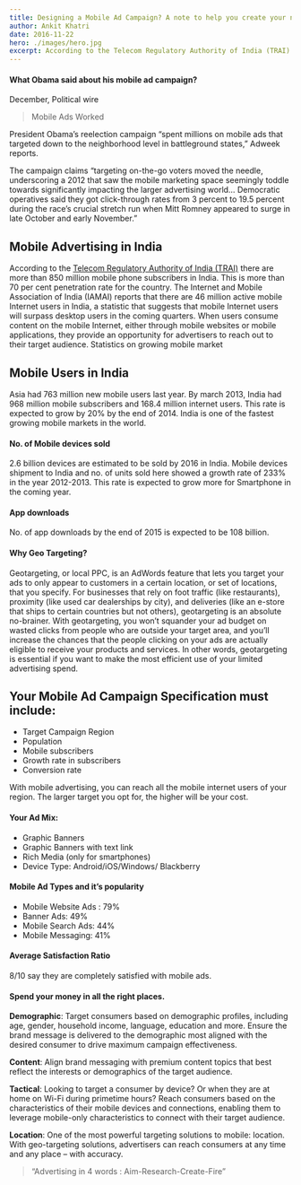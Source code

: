 ```yaml
---
title: Designing a Mobile Ad Campaign? A note to help you create your next ad campaign in India.
author: Ankit Khatri
date: 2016-11-22
hero: ./images/hero.jpg
excerpt: According to the Telecom Regulatory Authority of India (TRAI) there are more than 850 million mobile phone subscribers in India. This is more than 70 per cent penetration rate for the country.
---
```


#### What Obama said about his mobile ad campaign?
December, Political wire

> Mobile Ads Worked

President Obama’s reelection campaign “spent millions on mobile ads that targeted down to the neighborhood level in battleground states,” Adweek reports.

The campaign claims “targeting on-the-go voters moved the needle, underscoring a 2012 that saw the mobile marketing space seemingly toddle towards significantly impacting the larger advertising world… Democratic operatives said they got click-through rates from 3 percent to 19.5 percent during the race’s crucial stretch run when Mitt Romney appeared to surge in late October and early November.”

## Mobile Advertising in India

According to the [Telecom Regulatory Authority of India (TRAI)][trai] there are more than 850 million mobile phone subscribers in India. This is more than 70 per cent penetration rate for the country. The Internet and Mobile Association of India (IAMAI) reports that there are 46 million active mobile Internet users in India, a statistic that suggests that mobile Internet users will surpass desktop users in the coming quarters.
When users consume content on the mobile Internet, either through mobile websites or mobile applications, they provide an opportunity for advertisers to reach out to their target audience.
Statistics on growing mobile market

## Mobile Users in India

Asia had 763 million new mobile users last year. By march 2013, India had 968 million mobile subscribers and 168.4 million internet users. This rate is expected to grow by 20% by the end of 2014. India is one of the fastest growing mobile markets in the world.

#### No. of Mobile devices sold

2.6 billion devices are estimated to be sold by 2016 in India. Mobile devices shipment to India and no. of units sold here showed a growth rate of 233% in the year 2012-2013. This rate is expected to grow more for Smartphone in the coming year.

#### App downloads
No. of app downloads by the end of 2015 is expected to be 108 billion.

#### Why Geo Targeting?
Geotargeting, or local PPC, is an AdWords feature that lets you target your ads to only appear to customers in a certain location, or set of locations, that you specify. For businesses that rely on foot traffic (like restaurants), proximity (like used car dealerships by city), and deliveries (like an e-store that ships to certain countries but not others), geotargeting is an absolute no-brainer.
With geotargeting, you won’t squander your ad budget on wasted clicks from people who are outside your target area, and you’ll increase the chances that the people clicking on your ads are actually eligible to receive your products and services. In other words, geotargeting is essential if you want to make the most efficient use of your limited advertising spend.

## Your Mobile Ad Campaign Specification must include:
* Target Campaign Region
* Population
* Mobile subscribers
* Growth rate in subscribers
* Conversion rate

With mobile advertising, you can reach all the mobile internet users of your region. The larger target you opt for, the higher will be your cost.

#### Your Ad Mix:

* Graphic Banners
* Graphic Banners with text link
* Rich Media (only for smartphones)
* Device Type: Android/iOS/Windows/ Blackberry

#### Mobile Ad Types and it’s popularity

- Mobile Website Ads : 79%
- Banner Ads: 49%
- Mobile Search Ads: 44%
- Mobile Messaging: 41%

#### Average Satisfaction Ratio

8/10 say they are completely satisfied with mobile ads.

#### Spend your money in all the right places.

__Demographic__: Target consumers based on demographic profiles, including age, gender, household income, language, education and more. Ensure the brand message is delivered to the demographic most aligned with the desired consumer to drive maximum campaign effectiveness.

__Content__: Align brand messaging with premium content topics that best reflect the interests or demographics of the target audience.

__Tactical__: Looking to target a consumer by device? Or when they are at home on Wi-Fi during primetime hours? Reach consumers based on the characteristics of their mobile devices and connections, enabling them to leverage mobile-only characteristics to connect with their target audience.

__Location__: One of the most powerful targeting solutions to mobile: location. With geo-targeting solutions, advertisers can reach consumers at any time and any place – with accuracy.

> “Advertising in 4 words : Aim-Research-Create-Fire”


[trai]: http://www.trai.gov.in/